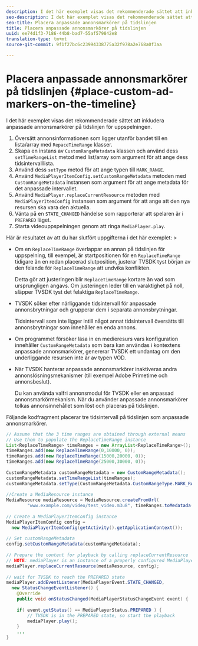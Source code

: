 ```yaml
---
description: I det här exemplet visas det rekommenderade sättet att inkludera anpassade annonsmarkörer på tidslinjen för uppspelningen.
seo-description: I det här exemplet visas det rekommenderade sättet att inkludera anpassade annonsmarkörer på tidslinjen för uppspelningen.
seo-title: Placera anpassade annonsmarkörer på tidslinjen
title: Placera anpassade annonsmarkörer på tidslinjen
uuid: ee74d1f3-7186-44b8-bad7-55af579842e8
translation-type: tm+mt
source-git-commit: 9f1f27bc6c23994338775a32f978a2e768a0f3aa

---
```



# Placera anpassade annonsmarkörer på tidslinjen {#place-custom-ad-markers-on-the-timeline}

I det här exemplet visas det rekommenderade sättet att inkludera anpassade annonsmarkörer på tidslinjen för uppspelningen.

1. Översätt annonsinformationen som ligger utanför bandet till en lista/array med `RepaceTimeRange` klasser.
1. Skapa en instans av `CustomRangeMetadata` klassen och använd dess `setTimeRangeList` metod med list/array som argument för att ange dess tidsintervalllista.
1. Använd dess `setType` metod för att ange typen till `MARK_RANGE`.
1. Använd `MediaPlayerItemConfig.setCustomRangeMetadata` metoden med `CustomRangeMetadata` instansen som argument för att ange metadata för det anpassade intervallet.
1. Använd `MediaPlayer.replaceCurrentResource` metoden med `MediaPlayerItemConfig` instansen som argument för att ange att den nya resursen ska vara den aktuella.
1. Vänta på en `STATE_CHANGED` händelse som rapporterar att spelaren är i `PREPARED` läget.
1. Starta videouppspelningen genom att ringa `MediaPlayer.play`.

Här är resultatet av att du har slutfört uppgifterna i det här exemplet: >
* Om en `ReplaceTimeRange` överlappar en annan på tidslinjen för uppspelning, till exempel, är startpositionen för en `ReplaceTimeRange` tidigare än en redan placerad slutposition, justerar TVSDK tyst början av den felande för `ReplaceTimeRange` att undvika konflikten.

   Detta gör att justeringen blir `ReplaceTimeRange` kortare än vad som ursprungligen angavs. Om justeringen leder till en varaktighet på noll, släpper TVSDK tyst det felaktiga `ReplaceTimeRange`.

* TVSDK söker efter närliggande tidsintervall för anpassade annonsbrytningar och grupperar dem i separata annonsbrytningar.

   Tidsintervall som inte ligger intill något annat tidsintervall översätts till annonsbrytningar som innehåller en enda annons.
* Om programmet försöker läsa in en medieresurs vars konfiguration innehåller `CustomRangeMetadata` som bara kan användas i kontextens anpassade annonsmarkörer, genererar TVSDK ett undantag om den underliggande resursen inte är av typen VOD.
* När TVSDK hanterar anpassade annonsmarkörer inaktiveras andra annonslösningsmekanismer (till exempel Adobe Primetime och annonsbeslut).

   Du kan använda valfri annonsmodul för TVSDK eller en anpassad annonsmarkörmekanism. När du använder anpassade annonsmarkörer tolkas annonsinnehållet som löst och placeras på tidslinjen.

Följande kodfragment placerar tre tidsintervall på tidslinjen som anpassade annonsmarkörer.

```java
// Assume that the 3 time ranges are obtained through external means 
// Use them to populate the ReplaceTimeRange instance 
List<ReplaceTimeRange> timeRanges = new ArrayList<ReplaceTimeRange>(); 
timeRanges.add(new ReplaceTimeRange(0,10000, 0)); 
timeRanges.add(new ReplaceTimeRange(15000,20000, 0)); 
timeRanges.add(new ReplaceTimeRange(25000,30000, 0)); 
 
CustomRangeMetadata customRangeMetadata = new CustomRangeMetadata(); 
customRangeMetadata.setTimeRangeList(timeRanges); 
customRangeMetadata.setType(CustomRangeMetadata.CustomRangeType.MARK_RANGE); 
 
//Create a MediaResource instance 
MediaResource mediaResource = MediaResource.createFromUrl( 
        "www.example.com/video/test_video.m3u8", timeRanges.toMedatada(null)); 
 
// Create a MediaPlayerItemConfig instance 
MediaPlayerItemConfig config =  
  new MediaPlayerItemConfig(getActivity().getApplicationContext()); 
 
// Set customRangeMetadata 
config.setCustomRangeMetadata(customRangeMetadata); 
 
// Prepare the content for playback by calling replaceCurrentResource 
// NOTE: mediaPlayer is an instance of a properly configured MediaPlayer  
mediaPlayer.replaceCurrentResource(mediaResource, config); 
 
// wait for TVSDK to reach the PREPARED state 
mediaPlayer.addEventListener(MediaPlayerEvent.STATE_CHANGED,  
  new StatusChangeEventListener() { 
    @Override 
    public void onStatusChanged(MediaPlayerStatusChangeEvent event) { 
 
    if( event.getStatus() == MediaPlayerStatus.PREPARED ) { 
        // TVSDK is in the PREPARED state, so start the playback  
        mediaPlayer.play(); 
    } 
    ... 
}
```
